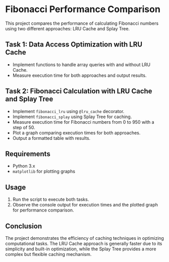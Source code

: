 # Fibonacci Performance Comparison

This project compares the performance of calculating Fibonacci numbers using two different approaches: LRU Cache and Splay Tree.

## Task 1: Data Access Optimization with LRU Cache

- Implement functions to handle array queries with and without LRU Cache.
- Measure execution time for both approaches and output results.

## Task 2: Fibonacci Calculation with LRU Cache and Splay Tree

- Implement `fibonacci_lru` using `@lru_cache` decorator.
- Implement `fibonacci_splay` using Splay Tree for caching.
- Measure execution time for Fibonacci numbers from 0 to 950 with a step of 50.
- Plot a graph comparing execution times for both approaches.
- Output a formatted table with results.

## Requirements

- Python 3.x
- `matplotlib` for plotting graphs

## Usage

1. Run the script to execute both tasks.
2. Observe the console output for execution times and the plotted graph for performance comparison.

## Conclusion

The project demonstrates the efficiency of caching techniques in optimizing computational tasks. The LRU Cache approach is generally faster due to its simplicity and built-in optimization, while the Splay Tree provides a more complex but flexible caching mechanism.
